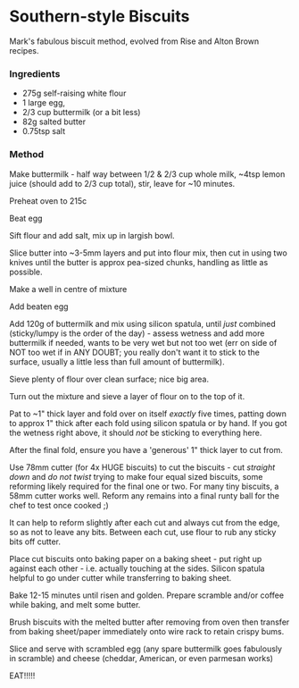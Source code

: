# Southern-style Biscuits

Mark's fabulous biscuit method, evolved from Rise and Alton Brown recipes.

### Ingredients

* 275g self-raising white flour
* 1 large egg, 
* 2/3 cup buttermilk (or a bit less)
* 82g salted butter
* 0.75tsp salt

### Method

Make buttermilk - half way between 1/2 &  2/3 cup whole milk, ~4tsp lemon juice (should add to 2/3 
cup total), stir, leave for ~10 minutes.

Preheat oven to 215c

Beat egg

Sift flour and add salt, mix up in largish bowl.

Slice butter into ~3-5mm layers and put into flour mix, then cut in using two knives until the 
butter is approx pea-sized chunks, handling as little as possible.

Make a well in centre of mixture

Add beaten egg

Add 120g of buttermilk and mix using silicon spatula, until *just* combined (sticky/lumpy is the 
order of the day) - assess wetness and add more buttermilk if needed, wants to be very wet but not 
too wet (err on side of NOT too wet if in ANY DOUBT; you really don't want it to stick to the 
surface, usually a little less than full amount of buttermilk).

Sieve plenty of flour over clean surface; nice big area.

Turn out the mixture and sieve a layer of flour on to the top of it.

Pat to ~1" thick layer and fold over on itself *exactly* five times, patting down to approx 1" thick 
after each fold using silicon spatula or by hand. If you got the wetness right above, it should 
*not* be sticking to everything here. 

After the final fold, ensure you have a 'generous' 1" thick layer to cut from.

Use 78mm cutter (for 4x HUGE biscuits) to cut the biscuits - cut *straight down* and *do not twist* 
trying to make four equal sized biscuits, some reforming likely required for the final one or two. For 
many tiny biscuits, a 58mm cutter works well. Reform any remains into a final runty ball for the chef 
to test once cooked ;)

It can help to reform slightly after each cut and always cut from the edge, so as not to leave any bits. 
Between each cut, use flour to rub any sticky bits off cutter.

Place cut biscuits onto baking paper on a baking sheet - put right up against each other - i.e. 
actually touching at the sides. Silicon spatula helpful to go under cutter while transferring to 
baking sheet.

Bake 12-15 minutes until risen and golden. Prepare scramble and/or coffee while baking, and melt some
butter.

Brush biscuits with the melted butter after removing from oven then transfer from baking sheet/paper 
immediately onto wire rack to retain crispy bums.

Slice and serve with scrambled egg (any spare buttermilk goes fabulously in scramble) and cheese 
(cheddar, American, or even parmesan works)

EAT!!!!!
